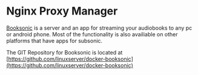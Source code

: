 # Nginx Proxy Manager

[Booksonic](https://booksonic.org/) is a server and an app for streaming your audiobooks to any pc or android phone. Most of the functionality is also availiable on other platforms that have apps for subsonic.

The GIT Repository for Booksonic is located at [https://github.com/linuxserver/docker-booksonic](https://github.com/linuxserver/docker-booksonic)



<!--stackedit_data:
eyJoaXN0b3J5IjpbLTE5ODg5MjQ0MzcsLTIyMDM4MjQwM119
-->